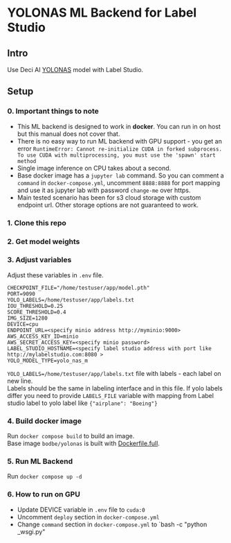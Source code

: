 # YOLONAS ML Backend for Label Studio  

## Intro  
Use Deci AI [YOLONAS](https://github.com/Deci-AI/super-gradients/blob/master/YOLONAS.md) model with Label Studio.  

## Setup
### 0. Important things to note  
 - This ML backend is designed to work in **docker**. You can run in on host but this manual does not cover that.  
 - There is no easy way to run ML backend with GPU support - you get an error `RuntimeError: Cannot re-initialize CUDA in forked subprocess. To use CUDA with multiprocessing, you must use the 'spawn' start method`
 - Single image inference on CPU takes about a second.
 - Base docker image has a `jupyter lab` command. So you can comment a `command` in `docker-compose.yml`, uncomment `8888:8888` for port mapping and use it as jupyter lab with password `change-me` over https.
 - Main tested scenario has been for s3 cloud storage with custom endpoint url. Other storage options are not guaranteed to work. 
### 1. Clone this repo
### 2. Get model weights  
### 3. Adjust variables  
Adjust these variables in `.env` file.
```
CHECKPOINT_FILE="/home/testuser/app/model.pth"
PORT=9090
YOLO_LABELS=/home/testuser/app/labels.txt
IOU_THRESHOLD=0.25
SCORE_THRESHOLD=0.4
IMG_SIZE=1280
DEVICE=cpu
ENDPOINT_URL=<specify minio address http://myminio:9000>
AWS_ACCESS_KEY_ID=minio
AWS_SECRET_ACCESS_KEY=<specify minio password>
LABEL_STUDIO_HOSTNAME=<specify label studio address with port like http://mylabelstudio.com:8080 >
YOLO_MODEL_TYPE=yolo_nas_m
```  

`YOLO_LABELS=/home/testuser/app/labels.txt` file with labels - each label on new line.  
Labels should be the same in labeling interface and in this file. 
If yolo labels differ you need to provide `LABELS_FILE` variable with mapping from Label studio label to yolo label like  `{"airplane": "Boeing"}`

### 4. Build docker image  
Run `docker compose build` to build an image.  
Base image `bodbe/yolonas` is built with [Dockerfile.full](Dockerfile.full).  

### 5. Run ML Backend  
Run `docker compose up -d` 

### 6. How to run on GPU  
 - Update DEVICE variable in `.env` file to `cuda:0`
 - Uncomment `deploy` section in `docker-compose.yml`
 - Change `command` section in `docker-compose.yml` to `bash -c "python _wsgi.py"
